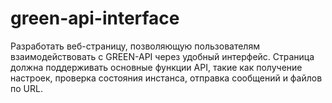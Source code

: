 # green-api-interface
Разработать веб-страницу, позволяющую пользователям взаимодействовать с GREEN-API через удобный интерфейс. Страница должна поддерживать основные функции API, такие как получение настроек, проверка состояния инстанса, отправка сообщений и файлов по URL.
